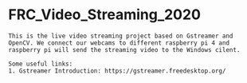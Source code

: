 # FRC_Video_Streaming_2020


	This is the live video streaming project based on Gstreamer and OpenCV. We connect our webcams to different raspberry pi 4 and raspberry pi will send the streaming video to the Windows cilent. 
	
	Some useful links:
	1. Gstreamer Introduction: https://gstreamer.freedesktop.org/
	
